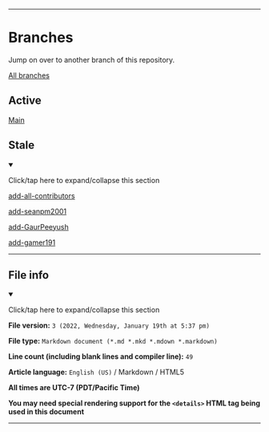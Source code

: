 
***

# Branches

Jump on over to another branch of this repository.

[All branches](https://github.com/seanpm2001/Its-time-to-cut-WideVine-DRM/branches/)

## Active

[Main](https://github.com/seanpm2001/Its-time-to-cut-WideVine-DRM/)

## Stale

<details open><summary><p lang="en">Click/tap here to expand/collapse this section</p></summary>

[add-all-contributors](https://github.com/seanpm2001/Its-time-to-cut-WideVine-DRM/tree/all-contributors/add-all-contributors/)

[add-seanpm2001](https://github.com/seanpm2001/Its-time-to-cut-WideVine-DRM/tree/all-contributors/add-seanpm2001/)

[add-GaurPeeyush](https://github.com/seanpm2001/Its-time-to-cut-WideVine-DRM/tree/all-contributors/add-GaurPeeyush/)

[add-gamer191](https://github.com/seanpm2001/Its-time-to-cut-WideVine-DRM/tree/all-contributors/add-gamer191/)

</details>

***

## File info

<details open><summary><p lang="en">Click/tap here to expand/collapse this section</p></summary>

**File version:** `3 (2022, Wednesday, January 19th at 5:37 pm)`

**File type:** `Markdown document (*.md *.mkd *.mdown *.markdown)`

**Line count (including blank lines and compiler line):** `49`

**Article language:** `English (US)` / Markdown / HTML5

**All times are UTC-7 (PDT/Pacific Time)**

**You may need special rendering support for the `<details>` HTML tag being used in this document**

</details>

***
